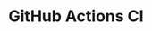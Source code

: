 # GitHub Actions CI














































































































































































































































































































































































































































































































































































































































































































































































































































































































































































































































































































































































































































































































































































































































































































































































































































































































































































































































































































































































































































































































































































































































































































































































































































































































































































































































































































































































































































































































































































































































































































































































